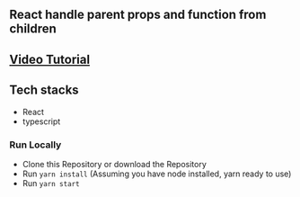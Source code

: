 ## React handle parent props and function from children

## [Video Tutorial](https://youtu.be/UCmshCTeaec)


## Tech stacks

- React
- typescript

### Run Locally

- Clone this Repository or download the Repository
- Run `yarn install` (Assuming you have node installed, yarn ready to use)
- Run `yarn start`

